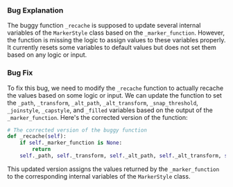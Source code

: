 ### Bug Explanation
The buggy function `_recache` is supposed to update several internal variables of the `MarkerStyle` class based on the `_marker_function`. However, the function is missing the logic to assign values to these variables properly. It currently resets some variables to default values but does not set them based on any logic or input.

### Bug Fix
To fix this bug, we need to modify the `_recache` function to actually recache the values based on some logic or input. We can update the function to set the `_path`, `_transform`, `_alt_path`, `_alt_transform`, `_snap_threshold`, `_joinstyle`, `_capstyle`, and `_filled` variables based on the output of the `_marker_function`. Here's the corrected version of the function:

```python
# The corrected version of the buggy function
def _recache(self):
    if self._marker_function is None:
        return
    self._path, self._transform, self._alt_path, self._alt_transform, self._snap_threshold, self._joinstyle, self._capstyle, self._filled = self._marker_function()
```

This updated version assigns the values returned by the `_marker_function` to the corresponding internal variables of the `MarkerStyle` class.